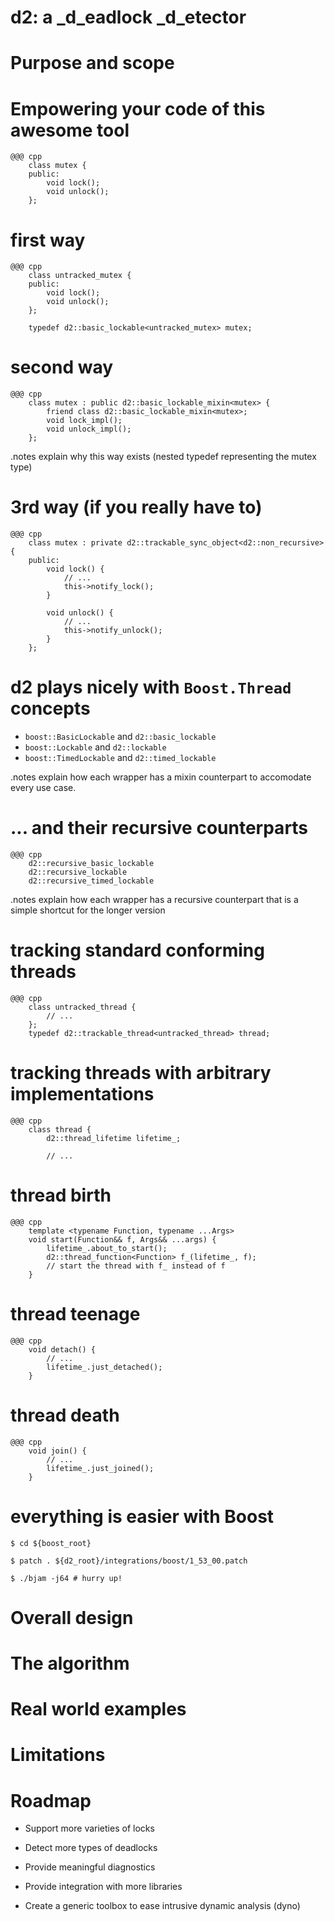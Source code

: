 <!SLIDE subsection>
# d2: a _d_eadlock _d_etector


<!SLIDE>
# Purpose and scope


<!SLIDE>
# Empowering your code of this awesome tool

    @@@ cpp
        class mutex {
        public:
            void lock();
            void unlock();
        };


<!SLIDE>
# first way

    @@@ cpp
        class untracked_mutex {
        public:
            void lock();
            void unlock();
        };

        typedef d2::basic_lockable<untracked_mutex> mutex;


<!SLIDE>
# second way

    @@@ cpp
        class mutex : public d2::basic_lockable_mixin<mutex> {
            friend class d2::basic_lockable_mixin<mutex>;
            void lock_impl();
            void unlock_impl();
        };

.notes explain why this way exists (nested typedef representing the mutex type)


<!SLIDE>
# 3rd way (if you really have to)

    @@@ cpp
        class mutex : private d2::trackable_sync_object<d2::non_recursive> {
        public:
            void lock() {
                // ...
                this->notify_lock();
            }

            void unlock() {
                // ...
                this->notify_unlock();
            }
        };


<!SLIDE>
# d2 plays nicely with `Boost.Thread` concepts
* `boost::BasicLockable` and `d2::basic_lockable`
* `boost::Lockable` and `d2::lockable`
* `boost::TimedLockable` and `d2::timed_lockable`

.notes explain how each wrapper has a mixin counterpart to accomodate every use case.


<!SLIDE>
# ... and their recursive counterparts

    @@@ cpp
        d2::recursive_basic_lockable
        d2::recursive_lockable
        d2::recursive_timed_lockable

.notes explain how each wrapper has a recursive counterpart that is a simple shortcut for the longer version


<!SLIDE>
# tracking standard conforming threads

    @@@ cpp
        class untracked_thread {
            // ...
        };
        typedef d2::trackable_thread<untracked_thread> thread;


<!SLIDE>
# tracking threads with arbitrary implementations

    @@@ cpp
        class thread {
            d2::thread_lifetime lifetime_;

            // ...


<!SLIDE>
# thread birth

    @@@ cpp
        template <typename Function, typename ...Args>
        void start(Function&& f, Args&& ...args) {
            lifetime_.about_to_start();
            d2::thread_function<Function> f_(lifetime_, f);
            // start the thread with f_ instead of f
        }


<!SLIDE>
# thread teenage

    @@@ cpp
        void detach() {
            // ...
            lifetime_.just_detached();
        }


<!SLIDE>
# thread death

    @@@ cpp
        void join() {
            // ...
            lifetime_.just_joined();
        }


<!SLIDE commandline>
# everything is easier with Boost

    $ cd ${boost_root}

    $ patch . ${d2_root}/integrations/boost/1_53_00.patch

    $ ./bjam -j64 # hurry up!


<!SLIDE>
<!--
    give a bird's eye view of the large components. explain the high level
    flow of the events from the application to the repository, and then
    how the repository is analyzed with an utility post-mortem.
-->
# Overall design


<!SLIDE>
<!--
    present the actual algorithm. begin with the basic goodlock algorithm,
    and then extend it to several threads. then, present the final version
    filtering some false positives, as presented in the IBM paper.
-->
# The algorithm


<!SLIDE>
<!--
    this is a _MUST_. seriously. I also need to show benchmarks with and
    without the logging enabled, to show that the impact on performance is
    not too large (which is not the case currently!).
-->
# Real world examples


<!SLIDE>
# Limitations

<!--
    - types of deadlocks we know we don't currently detect
    - types of deadlocks we won't even try to detect since it would escape
      the scope of the project
    - difficulty of having meaningful diagnostic information (stack traces)
      efficiently, and difficulty to have them at all without debug symbols
    - potential scalability problems with the algorithm
-->


<!SLIDE bullets>
# Roadmap

<!-- also talk about generalizing to more than locks, but any resource -->
* Support more varieties of locks

* Detect more types of deadlocks

<!-- talk about efficient call stacks -->
* Provide meaningful diagnostics

<!-- mention at least TBB -->
* Provide integration with more libraries

<!--
    the ultimate goal is to be able to define orthogonal dynamic analysis
    tools using a DSEL. uses cases are:
        - benchmarking/checking memory allocation
        - access to shared variables to detect race conditions (this might be
          impossible because it would require too much modification)
        - gather statistics during program execution
-->
* Create a generic toolbox to ease intrusive dynamic analysis (dyno)
